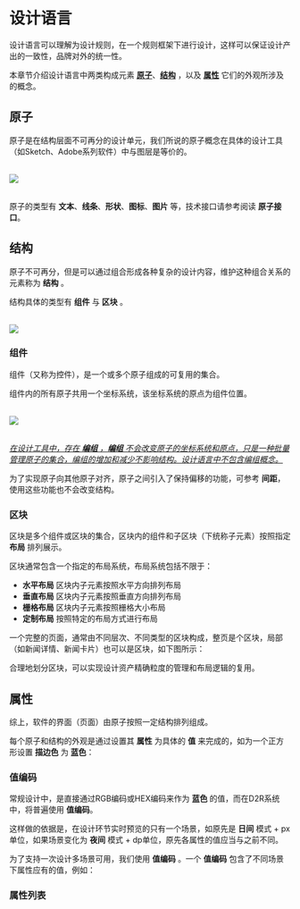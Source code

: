 # 设计语言

设计语言可以理解为设计规则，在一个规则框架下进行设计，这样可以保证设计产出的一致性，品牌对外的统一性。

本章节介绍设计语言中两类构成元素 **[原子](#原子)**、**[结构](#结构)** ，以及 **[属性](#属性)** 它们的外观所涉及的概念。


## 原子

原子是在结构层面不可再分的设计单元，我们所说的原子概念在具体的设计工具（如Sketch、Adobe系列软件）中与图层是等价的。

<br>
<img src="~@assets/language/atom.gif" />
<br>
<br>

原子的类型有 **文本**、**线条**、**形状**、**图标**、**图片** 等，技术接口请参考阅读 **原子接口**。


## 结构

原子不可再分，但是可以通过组合形成各种复杂的设计内容，维护这种组合关系的元素称为 **结构** 。

结构具体的类型有 **组件** 与 **区块** 。


<br>
<img src="~@assets/language/st.gif" />
<br>

### 组件

组件（又称为控件），是一个或多个原子组成的可复用的集合。

组件内的所有原子共用一个坐标系统，该坐标系统的原点为组件位置。

<br>
<img src="~@assets/language/c-a-relation.gif" />
<br>
<br>

<u>_在设计工具中，存在 **编组** ，**编组** 不会改变原子的坐标系统和原点，只是一种批量管理原子的集合，编组的增加和减少不影响结构。设计语言中不包含编组概念。_</u>


为了实现原子向其他原子对齐，原子之间引入了保持偏移的功能，可参考 **间距**，使用这些功能也不会改变结构。



### 区块

区块是多个组件或区块的集合，区块内的组件和子区块（下统称子元素）按照指定 **布局** 排列展示。

区块通常包含一个指定的布局系统，布局系统包括不限于：

* **水平布局** 区块内子元素按照水平方向排列布局
* **垂直布局** 区块内子元素按照垂直方向排列布局
* **栅格布局** 区块内子元素按照栅格大小布局
* **定制布局** 按照特定的布局方式进行布局




一个完整的页面，通常由不同层次、不同类型的区块构成，整页是个区块，局部（如新闻详情、新闻卡片）也可以是区块，如下图所示：


合理地划分区块，可以实现设计资产精确粒度的管理和布局逻辑的复用。


## 属性

综上，软件的界面（页面）由原子按照一定结构排列组成。

每个原子和结构的外观是通过设置其 **属性** 为具体的 **值** 来完成的，如为一个正方形设置 **描边色** 为 **蓝色**：


### 值编码

常规设计中，是直接通过RGB编码或HEX编码来作为 **蓝色** 的值，而在D2R系统中，将普遍使用 **值编码**。

这样做的依据是，在设计环节实时预览的只有一个场景，如原先是 **日间** 模式 + px单位，如果场景变化为 **夜间** 模式 + dp单位，原先各属性的值应当与之前不同。

为了支持一次设计多场景可用，我们使用 **值编码** 。一个 **值编码** 包含了不同场景下属性应有的值，例如：


### 属性列表
